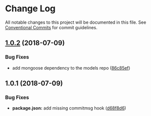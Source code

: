# Change Log

All notable changes to this project will be documented in this file.
See [Conventional Commits](https://conventionalcommits.org) for commit guidelines.

<a name="1.0.2"></a>
## [1.0.2](https://github.com/bot-alchemy/monorepo-test/compare/v1.0.1...v1.0.2) (2018-07-09)


### Bug Fixes

* add mongoose dependency to the models repo ([86c85ef](https://github.com/bot-alchemy/monorepo-test/commit/86c85ef))




<a name="1.0.1"></a>
## 1.0.1 (2018-07-09)


### Bug Fixes

* **package.json:** add missing commitmsg hook ([d68f8d6](https://github.com/bot-alchemy/monorepo-test/commit/d68f8d6))
